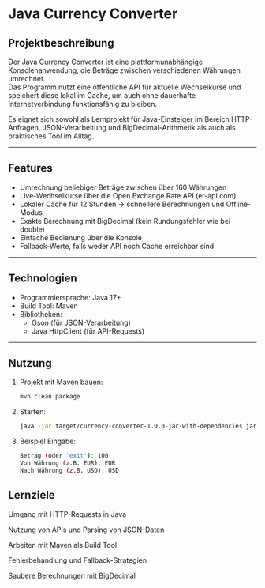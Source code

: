 # Java Currency Converter

## Projektbeschreibung
Der Java Currency Converter ist eine plattformunabhängige Konsolenanwendung, die Beträge zwischen verschiedenen Währungen umrechnet.  
Das Programm nutzt eine öffentliche API für aktuelle Wechselkurse und speichert diese lokal im Cache, um auch ohne dauerhafte Internetverbindung funktionsfähig zu bleiben.  

Es eignet sich sowohl als Lernprojekt für Java-Einsteiger im Bereich HTTP-Anfragen, JSON-Verarbeitung und BigDecimal-Arithmetik als auch als praktisches Tool im Alltag.

---

## Features
- Umrechnung beliebiger Beträge zwischen über 160 Währungen  
- Live-Wechselkurse über die Open Exchange Rate API (er-api.com)  
- Lokaler Cache für 12 Stunden → schnellere Berechnungen und Offline-Modus  
- Exakte Berechnung mit BigDecimal (kein Rundungsfehler wie bei double)  
- Einfache Bedienung über die Konsole  
- Fallback-Werte, falls weder API noch Cache erreichbar sind  

---

## Technologien
- Programmiersprache: Java 17+  
- Build Tool: Maven  
- Bibliotheken:  
  - Gson (für JSON-Verarbeitung)  
  - Java HttpClient (für API-Requests)  

---

## Nutzung
1. Projekt mit Maven bauen:
   ```bash
   mvn clean package
2. Starten:
    ```bash
    java -jar target/currency-converter-1.0.0-jar-with-dependencies.jar
3. Beispiel Eingabe:
    ```bash
    Betrag (oder 'exit'): 100
    Von Währung (z.B. EUR): EUR
    Nach Währung (z.B. USD): USD

## Lernziele

Umgang mit HTTP-Requests in Java

Nutzung von APIs und Parsing von JSON-Daten

Arbeiten mit Maven als Build Tool

Fehlerbehandlung und Fallback-Strategien

Saubere Berechnungen mit BigDecimal
